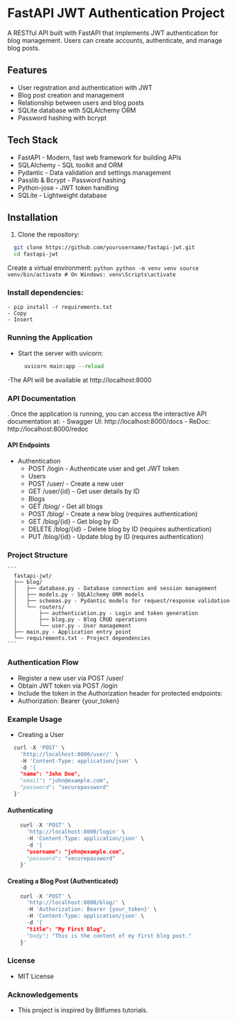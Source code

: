 # FastAPI JWT Authentication Project

A RESTful API built with FastAPI that implements JWT authentication for blog management. Users can create accounts, authenticate, and manage blog posts.

## Features

- User registration and authentication with JWT
- Blog post creation and management
- Relationship between users and blog posts
- SQLite database with SQLAlchemy ORM
- Password hashing with bcrypt

## Tech Stack

- FastAPI - Modern, fast web framework for building APIs
- SQLAlchemy - SQL toolkit and ORM
- Pydantic - Data validation and settings management
- Passlib & Bcrypt - Password hashing
- Python-jose - JWT token handling
- SQLite - Lightweight database

## Installation

1. Clone the repository:
  ```bash
    git clone https://github.com/yourusername/fastapi-jwt.git
    cd fastapi-jwt
  ```

Create a virtual environment:
    ```python
        python -m venv venv
        source venv/bin/activate
        # On Windows: venv\Scripts\activate
    ```
### Install dependencies:
    - pip install -r requirements.txt
    - Copy
    - Insert

### Running the Application
 - Start the server with uvicorn:
    ```python
      uvicorn main:app --reload
    ```
  -The API will be available at http://localhost:8000

### API Documentation
  . Once the application is running, you can access the interactive API documentation at:
    - Swagger UI: http://localhost:8000/docs
    - ReDoc: http://localhost:8000/redoc
#### API Endpoints
 - Authentication
    - POST /login - Authenticate user and get JWT token
    - Users
    - POST /user/ - Create a new user
    - GET /user/{id} - Get user details by ID
    - Blogs
    - GET /blog/ - Get all blogs
    - POST /blog/ - Create a new blog (requires authentication)
    - GET /blog/{id} - Get blog by ID
    - DELETE /blog/{id} - Delete blog by ID (requires authentication)
    - PUT /blog/{id} - Update blog by ID (requires authentication)

### Project Structure

    ```
      fastapi-jwt/
      ├── blog/
      │   ├── database.py - Database connection and session management
      │   ├── models.py - SQLAlchemy ORM models
      │   ├── schemas.py - Pydantic models for request/response validation
      │   └── routers/
      │       ├── authentication.py - Login and token generation
      │       ├── blog.py - Blog CRUD operations
      │       └── user.py - User management
      ├── main.py - Application entry point
      └── requirements.txt - Project dependencies
    ```

### Authentication Flow
  - Register a new user via POST /user/
  - Obtain JWT token via POST /login
  - Include the token in the Authorization header for protected endpoints:
  - Authorization: Bearer {your_token}


### Example Usage
  - Creating a User
  ```python 
    curl -X 'POST' \
      'http://localhost:8000/user/' \
      -H 'Content-Type: application/json' \
      -d '{
      "name": "John Doe",
      "email": "john@example.com",
      "password": "securepassword"
    }'
  ```

#### Authenticating
  ```python 
      curl -X 'POST' \
        'http://localhost:8000/login' \
        -H 'Content-Type: application/json' \
        -d '{
        "username": "john@example.com",
        "password": "securepassword"
      }'
  ```

#### Creating a Blog Post (Authenticated)

  ```python 
      curl -X 'POST' \
        'http://localhost:8000/blog/' \
        -H 'Authorization: Bearer {your_token}' \
        -H 'Content-Type: application/json' \
        -d '{
        "title": "My First Blog",
        "body": "This is the content of my first blog post."
      }'
  ```

### License
  - MIT License

### Acknowledgements
  - This project is inspired by Bitfumes tutorials.



